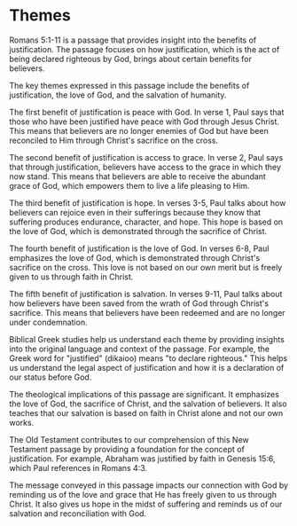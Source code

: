 # Themes

Romans 5:1-11 is a passage that provides insight into the benefits of justification. The passage focuses on how justification, which is the act of being declared righteous by God, brings about certain benefits for believers. 

The key themes expressed in this passage include the benefits of justification, the love of God, and the salvation of humanity. 

The first benefit of justification is peace with God. In verse 1, Paul says that those who have been justified have peace with God through Jesus Christ. This means that believers are no longer enemies of God but have been reconciled to Him through Christ's sacrifice on the cross. 

The second benefit of justification is access to grace. In verse 2, Paul says that through justification, believers have access to the grace in which they now stand. This means that believers are able to receive the abundant grace of God, which empowers them to live a life pleasing to Him. 

The third benefit of justification is hope. In verses 3-5, Paul talks about how believers can rejoice even in their sufferings because they know that suffering produces endurance, character, and hope. This hope is based on the love of God, which is demonstrated through the sacrifice of Christ. 

The fourth benefit of justification is the love of God. In verses 6-8, Paul emphasizes the love of God, which is demonstrated through Christ's sacrifice on the cross. This love is not based on our own merit but is freely given to us through faith in Christ. 

The fifth benefit of justification is salvation. In verses 9-11, Paul talks about how believers have been saved from the wrath of God through Christ's sacrifice. This means that believers have been redeemed and are no longer under condemnation. 

Biblical Greek studies help us understand each theme by providing insights into the original language and context of the passage. For example, the Greek word for "justified" (dikaioo) means "to declare righteous." This helps us understand the legal aspect of justification and how it is a declaration of our status before God. 

The theological implications of this passage are significant. It emphasizes the love of God, the sacrifice of Christ, and the salvation of believers. It also teaches that our salvation is based on faith in Christ alone and not our own works. 

The Old Testament contributes to our comprehension of this New Testament passage by providing a foundation for the concept of justification. For example, Abraham was justified by faith in Genesis 15:6, which Paul references in Romans 4:3. 

The message conveyed in this passage impacts our connection with God by reminding us of the love and grace that He has freely given to us through Christ. It also gives us hope in the midst of suffering and reminds us of our salvation and reconciliation with God.